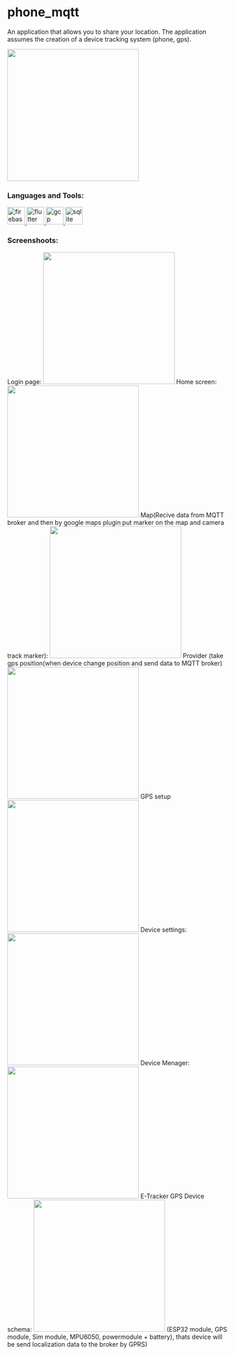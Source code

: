 # phone_mqtt
An application that allows you to share your location.
The application assumes the creation of a device tracking system (phone, gps).


<img src="https://github.com/KrzysztofSwierkowski/phone_mqtt/blob/master/Images/icon.png" width="300">


<h3 align="left">Languages and Tools:</h3>
<p align="left">
  <a href="https://firebase.google.com/" target="_blank" rel="noreferrer"> <img src="https://www.vectorlogo.zone/logos/firebase/firebase-icon.svg" alt="firebase" width="40" height="40"/> </a> 
  <a href="https://flutter.dev" target="_blank" rel="noreferrer"> <img src="https://www.vectorlogo.zone/logos/flutterio/flutterio-icon.svg" alt="flutter" width="40" height="40"/> </a> 
  <a href="https://cloud.google.com" target="_blank" rel="noreferrer"> <img src="https://www.vectorlogo.zone/logos/google_cloud/google_cloud-icon.svg" alt="gcp" width="40" height="40"/> </a> 
  <a href="https://www.sqlite.org/" target="_blank" rel="noreferrer"> <img src="https://www.vectorlogo.zone/logos/sqlite/sqlite-icon.svg" alt="sqlite" width="40" height="40"/> </a> </p>
  
  
<h3 align="left">Screenshoots:</h3>
Login page:
<img src="https://github.com/KrzysztofSwierkowski/phone_mqtt/blob/master/Images/localization_login.jpg" width="300">
Home screen:
<img src="https://github.com/KrzysztofSwierkowski/phone_mqtt/blob/master/Images/HomeScreen.jpg" width="300">
Map(Recive data from MQTT broker and then by google maps plugin put marker on the map and camera track marker): 
<img src="https://github.com/KrzysztofSwierkowski/phone_mqtt/blob/master/Images/Client_UI.jpg" width="300">
Provider (take gps position(when device change position and send data to MQTT broker)
<img src="https://github.com/KrzysztofSwierkowski/phone_mqtt/blob/master/Images/ProviderUI.jpg" width="300">
GPS setup 
<img src="https://github.com/KrzysztofSwierkowski/phone_mqtt/blob/master/Images/Settings.jpg" width="300">
Device settings: 
<img src="https://github.com/KrzysztofSwierkowski/phone_mqtt/blob/master/Images/DeviceSettings.jpg" width="300">
Device Menager:
<img src="https://github.com/KrzysztofSwierkowski/phone_mqtt/blob/master/Images/DeviceMenager.jpg" width="300">
E-Tracker GPS Device schema: 
<img src="https://github.com/KrzysztofSwierkowski/phone_mqtt/blob/master/Images/schema.png" width="300">
(ESP32 module, GPS module, Sim module, MPU6050, powermodule + battery), thats device will be send localization data to the broker by GPRS)
